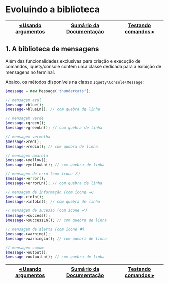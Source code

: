 # Evoluindo a biblioteca

[◂ Usando argumentos](06-usando-os-argumentos.md) | [Sumário da Documentação](indice.md) | [Testando comandos ▸](08-testando-comandos.md)
-- | -- | --

## 1. A biblioteca de mensagens

Além das funcionalidades exclusivas para criação e execução de comandos, iquety/console contém uma classe dedicada para a exibição de mensagens no terminal.

Abaixo, os métodos disponíveis na classe `Iquety\Console\Message`:

```php
$message = new Message('thundercats');

// mensagem azul
$message->blue();
$message->blueLn(); // com quebra de linha

// mensagem verde
$message->green();
$message->greenLn(); // com quebra de linha

// mensagem vermelha
$message->red();
$message->redLn(); // com quebra de linha

// mensagem amarela
$message->yellow();
$message->yellowLn(); // com quebra de linha

// mensagem de erro (com ícone ✗)
$message->error();
$message->errorLn(); // com quebra de linha

// mensagem de informação (com ícone ➜)
$message->info();
$message->infoLn(); // com quebra de linha

// mensagem de sucesso (com ícone ✔)
$message->success();
$message->successLn(); // com quebra de linha

// mensagem de alerta (com ícone ✱)
$message->warning();
$message->warningLn(); // com quebra de linha

// mensagem comum
$message->output();
$message->outputLn(); // com quebra de linha
```

[◂ Usando argumentos](06-usando-os-argumentos.md) | [Sumário da Documentação](indice.md) | [Testando comandos ▸](08-testando-comandos.md)
-- | -- | --
